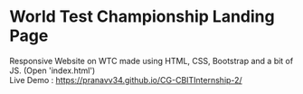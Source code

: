 # World Test Championship Landing Page

Responsive Website on WTC made using HTML, CSS, Bootstrap and a bit of JS. (Open 'index.html')
<br>
Live Demo : https://pranavv34.github.io/CG-CBITInternship-2/
